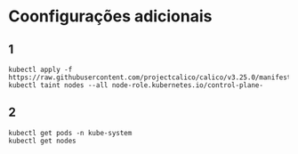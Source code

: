 # Coonfigurações adicionais

## 1

```shell
kubectl apply -f https://raw.githubusercontent.com/projectcalico/calico/v3.25.0/manifests/calico.yaml
kubectl taint nodes --all node-role.kubernetes.io/control-plane-
```


## 2

```shell
kubectl get pods -n kube-system
kubectl get nodes
```